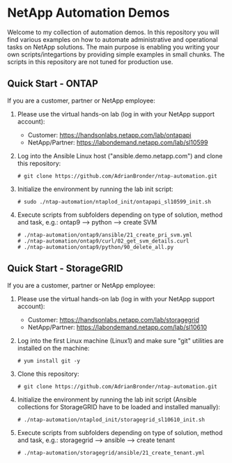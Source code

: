# NetApp Automation Demos

Welcome to my collection of automation demos. In this repository you will find various examples on how to automate administrative and operational tasks on NetApp solutions. The main purpose is enabling you writing your own scripts/integartions by providing simple examples in small chunks. The scripts in this repository are not tuned for production use.

## Quick Start - ONTAP
If you are a customer, partner or NetApp employee:

1. Please use the virtual hands-on lab (log in with your NetApp support account):
   - Customer:       https://handsonlabs.netapp.com/lab/ontapapi
   - NetApp/Partner: https://labondemand.netapp.com/lab/sl10599
   
2. Log into the Ansible Linux host ("ansible.demo.netapp.com") and clone this repository:
   ```
   # git clone https://github.com/AdrianBronder/ntap-automation.git
   ```
   
3. Initialize the environment by running the lab init script:
   ```
   # sudo ./ntap-automation/ntaplod_init/ontapapi_sl10599_init.sh
   ```
   
4. Execute scripts from subfolders depending on type of solution, method and task, e.g.: ontap9 --> python --> create SVM
   ```
   # ./ntap-automation/ontap9/ansible/21_create_pri_svm.yml
   # ./ntap-automation/ontap9/curl/02_get_svm_details.curl
   # ./ntap-automation/ontap9/python/90_delete_all.py
   ```


## Quick Start - StorageGRID
If you are a customer, partner or NetApp employee:

1. Please use the virtual hands-on lab (log in with your NetApp support account):
   - Customer:       https://handsonlabs.netapp.com/lab/storagegrid
   - NetApp/Partner: https://labondemand.netapp.com/lab/sl10610
   
2. Log into the first Linux machine (Linux1) and make sure "git" utilities are installed on the machine:
   ```
   # yum install git -y
   ```
   
3. Clone this repository:
   ```
   # git clone https://github.com/AdrianBronder/ntap-automation.git
   ```
   
4. Initialize the environment by running the lab init script (Ansible collections for StorageGRID have to be loaded and installed manually):
   ```
   # ./ntap-automation/ntaplod_init/storagegrid_sl10610_init.sh
   ```
   
5. Execute scripts from subfolders depending on type of solution, method and task, e.g.: storagegrid --> ansible --> create tenant
   ```
   # ./ntap-automation/storagegrid/ansible/21_create_tenant.yml
   ```
